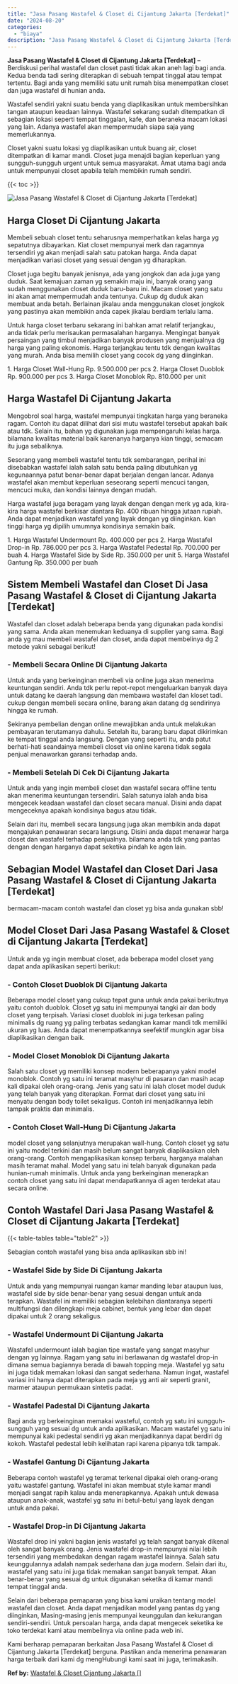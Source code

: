 ```yaml
---
title: "Jasa Pasang Wastafel & Closet di Cijantung Jakarta [Terdekat]"
date: "2024-08-20"
categories: 
  - "biaya"
description: "Jasa Pasang Wastafel & Closet di Cijantung Jakarta [Terdekat]. Kami berharap pemaparan berkaitan Jasa Pasang Wastafel & Closet di Cijantung Jakarta [Terdeka..."
---
```


**Jasa Pasang Wastafel & Closet di Cijantung Jakarta \[Terdekat\]** – Berdiskusi perihal wastafel dan closet pasti tidak akan aneh lagi bagi anda. Kedua benda tadi sering diterapkan di sebuah tempat tinggal atau tempat tertentu. Bagi anda yang memiliki satu unit rumah bisa menempatkan closet dan juga wastafel di hunian anda.

Wastafel sendiri yakni suatu benda yang diaplikasikan untuk membersihkan tangan ataupun keadaan lainnya. Wastafel sekarang sudah ditempatkan di sebagian lokasi seperti tempat tinggalan, kafe, dan beraneka macam lokasi yang lain. Adanya wastafel akan mempermudah siapa saja yang memerlukannya.

Closet yakni suatu lokasi yg diaplikasikan untuk buang air, closet ditempatkan di kamar mandi. Closet juga menajdi bagian keperluan yang sungguh-sungguh urgent untuk semua masyarakat. Amat utama bagi anda untuk mempunyai closet apabila telah membikin rumah sendiri.

{{< toc >}}

![Jasa Pasang Wastafel & Closet di Cijantung Jakarta [Terdekat]](/images/wastafel-closet-murah29.png)

## Harga Closet Di Cijantung Jakarta

Membeli sebuah closet tentu seharusnya memperhatikan kelas harga yg sepatutnya dibayarkan. Kiat closet mempunyai merk dan ragamnya tersendiri yg akan menjadi salah satu patokan harga. Anda dapat menjadikan variasi closet yang sesuai dengan yg diharapkan.

Closet juga begitu banyak jenisnya, ada yang jongkok dan ada juga yang duduk. Saat kemajuan zaman yg semakin maju ini, banyak orang yang sudah menggunakan closet duduk baru-baru ini. Macam closet yang satu ini akan amat mempermudah anda tentunya. Cukup dg duduk akan membuat anda betah. Berlainan jikalau anda menggunakan closet jongkok yang pastinya akan membikin anda capek jikalau berdiam terlalu lama.

Untuk harga closet terbaru sekarang ini bahkan amat relatif terjangkau, anda tidak perlu merisaukan permasalahan harganya. Mengingat banyak persaingan yang timbul menjadikan banyak produsen yang menjualnya dg harga yang paling ekonomis. Harga terjangkau tentu tdk dengan kwalitas yang murah. Anda bisa memilih closet yang cocok dg yang diinginkan.

1\. Harga Closet Wall-Hung Rp. 9.500.000 per pcs 2. Harga Closet Duoblok Rp. 900.000 per pcs 3. Harga Closet Monoblok Rp. 810.000 per unit

## Harga Wastafel Di Cijantung Jakarta

Mengobrol soal harga, wastafel mempunyai tingkatan harga yang beraneka ragam. Contoh itu dapat dilihat dari sisi mutu wastafel tersebut apakah baik atau tdk. Selain itu, bahan yg digunakan juga mempengaruhi kelas harga. bilamana kwalitas material baik karenanya harganya kian tinggi, semacam itu juga sebaliknya.

Sesorang yang membeli wastafel tentu tdk sembarangan, perihal ini disebabkan wastafel ialah salah satu benda paling dibutuhkan yg kegunaannya patut benar-benar dapat berjalan dengan lancar. Adanya wastafel akan membut keperluan seseorang seperti mencuci tangan, mencuci muka, dan kondisi lainnya dengan mudah.

Harga wastafel juga beragam yang layak dengan dengan merk yg ada, kira-kira harga wastafel berkisar diantara Rp. 400 ribuan hingga jutaan rupiah. Anda dapat menjadikan wastafel yang layak dengan yg diinginkan. kian tinggi harga yg dipilih umumnya kondisinya semakin baik.

1\. Harga Wastafel Undermount Rp. 400.000 per pcs 2. Harga Wastafel Drop-in Rp. 786.000 per pcs 3. Harga Wastafel Pedestal Rp. 700.000 per buah 4. Harga Wastafel Side by Side Rp. 350.000 per unit 5. Harga Wastafel Gantung Rp. 350.000 per buah

## Sistem Membeli Wastafel dan Closet Di Jasa Pasang Wastafel & Closet di Cijantung Jakarta \[Terdekat\]

Wastafel dan closet adalah beberapa benda yang digunakan pada kondisi yang sama. Anda akan menemukan keduanya di supplier yang sama. Bagi anda yg mau membeli wastafel dan closet, anda dapat membelinya dg 2 metode yakni sebagai berikut!

### \- Membeli Secara Online Di Cijantung Jakarta

Untuk anda yang berkeinginan membeli via online juga akan menerima keuntungan sendiri. Anda tdk perlu repot-repot mengeluarkan banyak daya untuk datang ke daerah langsung dan membawa wastafel dan kloset tadi. cukup dengan membeli secara online, barang akan datang dg sendirinya hingga ke rumah.

Sekiranya pembelian dengan online mewajibkan anda untuk melakukan pembayaran terutamanya dahulu. Setelah itu, barang baru dapat dikirimkan ke tempat tinggal anda langsung. Dengan yang seperti itu, anda patut berhati-hati seandainya membeli closet via online karena tidak segala penjual menawarkan garansi terhadap anda.

### \- Membeli Setelah Di Cek Di Cijantung Jakarta

Untuk anda yang ingin membeli closet dan wastafel secara offline tentu akan menerima keuntungan tersendiri. Salah satunya ialah anda bisa mengecek keadaan wastafel dan closet secara manual. Disini anda dapat mengeceknya apakah kondisinya bagus atau tidak.

Selain dari itu, membeli secara langsung juga akan membikin anda dapat mengajukan penawaran secara langsung. Disini anda dapat menawar harga closet dan wastafel terhadap penjualnya. bilamana anda tdk yang pantas dengan dengan harganya dapat seketika pindah ke agen lain.

## Sebagian Model Wastafel dan Closet Dari Jasa Pasang Wastafel & Closet di Cijantung Jakarta \[Terdekat\]

bermacam-macam contoh wastafel dan closet yg bisa anda gunakan sbb!

## Model Closet Dari Jasa Pasang Wastafel & Closet di Cijantung Jakarta \[Terdekat\]

Untuk anda yg ingin membuat closet, ada beberapa model closet yang dapat anda aplikasikan seperti berikut:

### \- Contoh Closet Duoblok Di Cijantung Jakarta

Beberapa model closet yang cukup tepat guna untuk anda pakai berikutnya yaitu contoh duoblok. Closet yg satu ini mempunyai tangki air dan body closet yang terpisah. Variasi closet duoblok ini juga terkesan paling minimalis dg ruang yg paling terbatas sedangkan kamar mandi tdk memiliki ukuran yg luas. Anda dapat menempatkannya seefektif mungkin agar bisa diaplikasikan dengan baik.

### \- Model Closet Monoblok Di Cijantung Jakarta

Salah satu closet yg memiliki konsep modern beberapanya yakni model monoblok. Contoh yg satu ini teramat masyhur di pasaran dan masih acap kali dipakai oleh orang-orang. Jenis yang satu ini ialah closet model duduk yang telah banyak yang diterapkan. Format dari closet yang satu ini menyatu dengan body toilet sekaligus. Contoh ini menjadikannya lebih tampak praktis dan minimalis.

### \- Contoh Closet Wall-Hung Di Cijantung Jakarta

model closet yang selanjutnya merupakan wall-hung. Contoh closet yg satu ini yaitu model terkini dan masih belum sangat banyak diaplikasikan oleh orang-orang. Contoh mengaplikasikan konsep terbaru, harganya malahan masih teramat mahal. Model yang satu ini telah banyak digunakan pada hunian-rumah minimalis. Untuk anda yang berkeinginan menerapkan contoh closet yang satu ini dapat mendapatkannya di agen terdekat atau secara online.

## Contoh Wastafel Dari Jasa Pasang Wastafel & Closet di Cijantung Jakarta \[Terdekat\]

{{< table-tables table="table2" >}}

Sebagian contoh wastafel yang bisa anda aplikasikan sbb ini!

### \- Wastafel Side by Side Di Cijantung Jakarta

Untuk anda yang mempunyai ruangan kamar manding lebar ataupun luas, wastafel side by side benar-benar yang sesuai dengan untuk anda terapkan. Wastafel ini memiliki sebagian kelebihan diantaranya seperti multifungsi dan dilengkapi meja cabinet, bentuk yang lebar dan dapat dipakai untuk 2 orang sekaligus.

### \- Wastafel Undermount Di Cijantung Jakarta

Wastafel undermount ialah bagian tipe wastafe yang sangat masyhur dengan yg lainnya. Ragam yang satu ini berlawanan dg wastafel drop-in dimana semua bagiannya berada di bawah topping meja. Wastafel yg satu ini juga tidak memakan lokasi dan sangat sederhana. Namun ingat, wastafel variasi ini hanya dapat diterapkan pada meja yg anti air seperti granit, marmer ataupun permukaan sintetis padat.

### \- Wastafel Padestal Di Cijantung Jakarta

Bagi anda yg berkeinginan memakai wasteful, contoh yg satu ini sungguh-sungguh yang sesuai dg untuk anda aplikasikan. Macam wastafel yg satu ini mempunyai kaki pedestal sendiri yg akan menjadikannya dapat berdiri dg kokoh. Wastafel pedestal lebih kelihatan rapi karena pipanya tdk tampak.

### \- Wastafel Gantung Di Cijantung Jakarta

Beberapa contoh wastafel yg teramat terkenal dipakai oleh orang-orang yaitu wastafel gantung. Wastafel ini akan membuat style kamar mandi menjadi sangat rapih kalau anda menerapkannya. Apakah untuk dewasa ataupun anak-anak, wastafel yg satu ini betul-betul yang layak dengan untuk anda pakai.

### \- Wastafel Drop-in Di Cijantung Jakarta

Wastafel drop ini yakni bagian jenis wastafel yg telah sangat banyak dikenal oleh sangat banyak orang. Jenis wastafel drop-in mempunyai nilai lebih tersendiri yang membedakan dengan ragam wastafel lainnya. Salah satu keunggulannya adalah nampak sederhana dan juga modern. Selain dari itu, wastafel yang satu ini juga tidak memakan sangat banyak tempat. Akan benar-benar yang sesuai dg untuk digunakan seketika di kamar mandi tempat tinggal anda.

Selain dari beberapa pemaparan yang bisa kami uraikan tentang model wastafel dan closet. Anda dapat menjadikan model yang pantas dg yang diinginkan, Masing-masing jenis mempunyai keunggulan dan kekurangan sendiri-sendiri. Untuk persoalan harga, anda dapat mengecek seketika ke toko terdekat kami atau membelinya via online pada web ini.

Kami berharap pemaparan berkaitan Jasa Pasang Wastafel & Closet di Cijantung Jakarta \[Terdekat\] berguna. Pastikan anda menerima penawaran harga terbaik dari kami dg mengHubungi kami saat ini juga, terimakasih.

**Ref by:** [Wastafel & Closet Cijantung Jakarta []](https://id.wikipedia.org/wiki/Wastafel)
